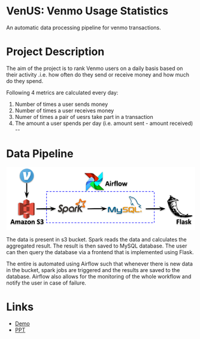 # VenUS: Venmo Usage Statistics 
An automatic data processing pipeline for venmo transactions.

# Project Description
The aim of the project is to rank Venmo users on a daily basis based on their activity .i.e. how often do they send or receive money and how much do they spend. 

Following 4 metrics are calculated every day:
 1. Number of times a user sends money
 2. Number of times a user receives money
 3. Numer of times a pair of uesrs take part in a transaction
 4. The amount a user spends per day (i.e. amount sent - amount received)
--  
# Data Pipeline
![](/img/pipeline.png)

The data is present in s3 bucket. Spark reads the data and calculates the aggregated result. The result is then saved to MySQL database. The user can then query the database via a frontend that is implemented using Flask. 

The entire is automated using Airflow such that whenever there is new data in the bucket, spark jobs are triggered and the results are saved to the database. Airflow also allows for the monitoring of the whole workflow and notify the user in case of failure.

# Links
- [Demo](http://venus-demo.com/)
- [PPT](https://docs.google.com/presentation/d/1FUp8HuKw7pjzcJy6l3H62fRjBZxd6bQRZB_IEADHrpY/edit?usp=sharing)
